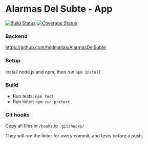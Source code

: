 # Alarmas Del Subte - App

[![Build Status](https://travis-ci.org/feldmatias/AlarmasDelSubte-App.svg?branch=master)](https://travis-ci.org/feldmatias/AlarmasDelSubte-App)
[![Coverage Status](https://coveralls.io/repos/github/feldmatias/AlarmasDelSubte-App/badge.svg?branch=master)](https://coveralls.io/github/feldmatias/AlarmasDelSubte-App?branch=master)

### Backend
https://github.com/feldmatias/AlarmasDelSubte

### Setup
Install node.js and npm, then run `npm install`

### Build
- Run tests: `npm test`
- Run linter: `npm run pretest`

### Git hooks
Copy all files in `/hooks` to `.git/hooks/`

They will run the linter for every commit, and tests before a push.
